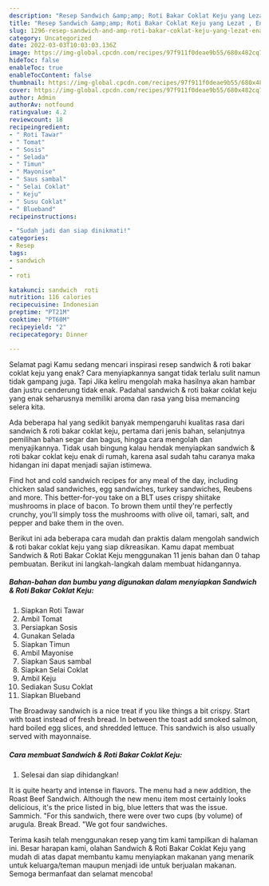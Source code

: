 ```yaml
---
description: "Resep Sandwich &amp;amp; Roti Bakar Coklat Keju yang Lezat , Enak"
title: "Resep Sandwich &amp;amp; Roti Bakar Coklat Keju yang Lezat , Enak"
slug: 1296-resep-sandwich-and-amp-roti-bakar-coklat-keju-yang-lezat-enak
category: Uncategorized
date: 2022-03-03T10:03:03.136Z
image: https://img-global.cpcdn.com/recipes/97f911f0deae9b55/680x482cq70/sandwich-roti-bakar-coklat-keju-foto-resep-utama.jpg
hideToc: false
enableToc: true
enableTocContent: false
thumbnail: https://img-global.cpcdn.com/recipes/97f911f0deae9b55/680x482cq70/sandwich-roti-bakar-coklat-keju-foto-resep-utama.jpg
cover: https://img-global.cpcdn.com/recipes/97f911f0deae9b55/680x482cq70/sandwich-roti-bakar-coklat-keju-foto-resep-utama.jpg
author: Admin
authorAv: notfound
ratingvalue: 4.2
reviewcount: 18
recipeingredient:
- " Roti Tawar"
- " Tomat"
- " Sosis"
- " Selada"
- " Timun"
- " Mayonise"
- " Saus sambal"
- " Selai Coklat"
- " Keju"
- " Susu Coklat"
- " Blueband"
recipeinstructions:

- "Sudah jadi dan siap dinikmati!"
categories:
- Resep
tags:
- sandwich
- 
- roti

katakunci: sandwich  roti 
nutrition: 116 calories
recipecuisine: Indonesian
preptime: "PT21M"
cooktime: "PT60M"
recipeyield: "2"
recipecategory: Dinner

---
```



Selamat pagi Kamu sedang mencari inspirasi resep sandwich &amp; roti bakar coklat keju yang enak? Cara menyiapkannya sangat tidak terlalu sulit namun tidak gampang juga. Tapi Jika keliru mengolah maka hasilnya akan hambar dan justru cenderung tidak enak. Padahal sandwich &amp; roti bakar coklat keju yang enak seharusnya memiliki aroma dan rasa yang bisa memancing selera kita.


Ada beberapa hal yang sedikit banyak mempengaruhi kualitas rasa dari sandwich &amp; roti bakar coklat keju, pertama dari jenis bahan, selanjutnya pemilihan bahan segar dan bagus, hingga cara mengolah dan menyajikannya. Tidak usah bingung kalau hendak menyiapkan sandwich &amp; roti bakar coklat keju enak di rumah, karena asal sudah tahu caranya maka hidangan ini dapat menjadi sajian istimewa.

Find hot and cold sandwich recipes for any meal of the day, including chicken salad sandwiches, egg sandwiches, turkey sandwiches, Reubens and more. This better-for-you take on a BLT uses crispy shiitake mushrooms in place of bacon. To brown them until they&#39;re perfectly crunchy, you&#39;ll simply toss the mushrooms with olive oil, tamari, salt, and pepper and bake them in the oven.


Berikut ini ada beberapa cara mudah dan praktis dalam mengolah sandwich &amp; roti bakar coklat keju yang siap dikreasikan. Kamu dapat membuat Sandwich &amp; Roti Bakar Coklat Keju menggunakan 11 jenis bahan dan 0 tahap pembuatan. Berikut ini langkah-langkah dalam membuat hidangannya.

<!--inarticleads1-->

##### Bahan-bahan dan bumbu yang digunakan dalam menyiapkan Sandwich &amp; Roti Bakar Coklat Keju:

1. Siapkan  Roti Tawar
1. Ambil  Tomat
1. Persiapkan  Sosis
1. Gunakan  Selada
1. Siapkan  Timun
1. Ambil  Mayonise
1. Siapkan  Saus sambal
1. Siapkan  Selai Coklat
1. Ambil  Keju
1. Sediakan  Susu Coklat
1. Siapkan  Blueband


The Broadway sandwich is a nice treat if you like things a bit crispy. Start with toast instead of fresh bread. In between the toast add smoked salmon, hard boiled egg slices, and shredded lettuce. This sandwich is also usually served with mayonnaise. 

<!--inarticleads2-->

##### Cara membuat Sandwich &amp; Roti Bakar Coklat Keju:


1. Selesai dan siap dihidangkan!

It is quite hearty and intense in flavors. The menu had a new addition, the Roast Beef Sandwich. Although the new menu item most certainly looks delicious, it&#39;s the price listed in big, blue letters that was the issue. Sammich. &#34;For this sandwich, there were over two cups (by volume) of arugula. Break Bread. &#34;We got four sandwiches. 

Terima kasih telah menggunakan resep yang tim kami tampilkan di halaman ini. Besar harapan kami, olahan Sandwich &amp; Roti Bakar Coklat Keju yang mudah di atas dapat membantu kamu menyiapkan makanan yang menarik untuk keluarga/teman maupun menjadi ide untuk berjualan makanan. Semoga bermanfaat dan selamat mencoba!
